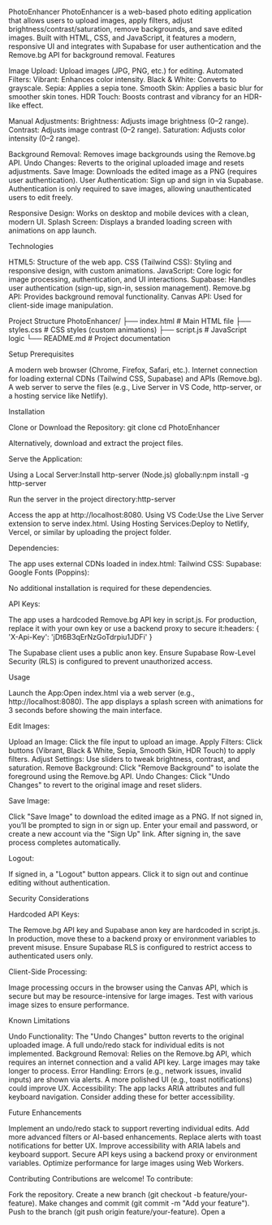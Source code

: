 PhotoEnhancer
PhotoEnhancer is a web-based photo editing application that allows users to upload images, apply filters, adjust brightness/contrast/saturation, remove backgrounds, and save edited images. Built with HTML, CSS, and JavaScript, it features a modern, responsive UI and integrates with Supabase for user authentication and the Remove.bg API for background removal.
Features

Image Upload: Upload images (JPG, PNG, etc.) for editing.
Automated Filters:
Vibrant: Enhances color intensity.
Black & White: Converts to grayscale.
Sepia: Applies a sepia tone.
Smooth Skin: Applies a basic blur for smoother skin tones.
HDR Touch: Boosts contrast and vibrancy for an HDR-like effect.


Manual Adjustments:
Brightness: Adjusts image brightness (0–2 range).
Contrast: Adjusts image contrast (0–2 range).
Saturation: Adjusts color intensity (0–2 range).


Background Removal: Removes image backgrounds using the Remove.bg API.
Undo Changes: Reverts to the original uploaded image and resets adjustments.
Save Image: Downloads the edited image as a PNG (requires user authentication).
User Authentication:
Sign up and sign in via Supabase.
Authentication is only required to save images, allowing unauthenticated users to edit freely.


Responsive Design: Works on desktop and mobile devices with a clean, modern UI.
Splash Screen: Displays a branded loading screen with animations on app launch.

Technologies

HTML5: Structure of the web app.
CSS (Tailwind CSS): Styling and responsive design, with custom animations.
JavaScript: Core logic for image processing, authentication, and UI interactions.
Supabase: Handles user authentication (sign-up, sign-in, session management).
Remove.bg API: Provides background removal functionality.
Canvas API: Used for client-side image manipulation.

Project Structure
PhotoEnhancer/
├── index.html      # Main HTML file
├── styles.css      # CSS styles (custom animations)
├── script.js       # JavaScript logic
└── README.md       # Project documentation

Setup
Prerequisites

A modern web browser (Chrome, Firefox, Safari, etc.).
Internet connection for loading external CDNs (Tailwind CSS, Supabase) and APIs (Remove.bg).
A web server to serve the files (e.g., Live Server in VS Code, http-server, or a hosting service like Netlify).

Installation

Clone or Download the Repository:
git clone <repository-url>
cd PhotoEnhancer

Alternatively, download and extract the project files.

Serve the Application:

Using a Local Server:Install http-server (Node.js) globally:npm install -g http-server

Run the server in the project directory:http-server

Access the app at http://localhost:8080.
Using VS Code:Use the Live Server extension to serve index.html.
Using Hosting Services:Deploy to Netlify, Vercel, or similar by uploading the project folder.


Dependencies:

The app uses external CDNs loaded in index.html:
Tailwind CSS: <script src="https://cdn.tailwindcss.com"></script>
Supabase: <script src="https://unpkg.com/@supabase/supabase-js@2"></script>
Google Fonts (Poppins): <link href="https://fonts.googleapis.com/css2?family=Poppins:wght@700&display=swap" rel="stylesheet">


No additional installation is required for these dependencies.


API Keys:

The app uses a hardcoded Remove.bg API key in script.js. For production, replace it with your own key or use a backend proxy to secure it:headers: { 'X-Api-Key': 'jDt6B3qErNzGoTdrpiu1JDFi' }


The Supabase client uses a public anon key. Ensure Supabase Row-Level Security (RLS) is configured to prevent unauthorized access.



Usage

Launch the App:Open index.html via a web server (e.g., http://localhost:8080). The app displays a splash screen with animations for 3 seconds before showing the main interface.

Edit Images:

Upload an Image: Click the file input to upload an image.
Apply Filters: Click buttons (Vibrant, Black & White, Sepia, Smooth Skin, HDR Touch) to apply filters.
Adjust Settings: Use sliders to tweak brightness, contrast, and saturation.
Remove Background: Click "Remove Background" to isolate the foreground using the Remove.bg API.
Undo Changes: Click "Undo Changes" to revert to the original image and reset sliders.


Save Image:

Click "Save Image" to download the edited image as a PNG.
If not signed in, you’ll be prompted to sign in or sign up. Enter your email and password, or create a new account via the "Sign Up" link.
After signing in, the save process completes automatically.


Logout:

If signed in, a "Logout" button appears. Click it to sign out and continue editing without authentication.



Security Considerations

Hardcoded API Keys:

The Remove.bg API key and Supabase anon key are hardcoded in script.js. In production, move these to a backend proxy or environment variables to prevent misuse.
Ensure Supabase RLS is configured to restrict access to authenticated users only.


Client-Side Processing:

Image processing occurs in the browser using the Canvas API, which is secure but may be resource-intensive for large images. Test with various image sizes to ensure performance.



Known Limitations

Undo Functionality: The "Undo Changes" button reverts to the original uploaded image. A full undo/redo stack for individual edits is not implemented.
Background Removal: Relies on the Remove.bg API, which requires an internet connection and a valid API key. Large images may take longer to process.
Error Handling: Errors (e.g., network issues, invalid inputs) are shown via alerts. A more polished UI (e.g., toast notifications) could improve UX.
Accessibility: The app lacks ARIA attributes and full keyboard navigation. Consider adding these for better accessibility.

Future Enhancements

Implement an undo/redo stack to support reverting individual edits.
Add more advanced filters or AI-based enhancements.
Replace alerts with toast notifications for better UX.
Improve accessibility with ARIA labels and keyboard support.
Secure API keys using a backend proxy or environment variables.
Optimize performance for large images using Web Workers.

Contributing
Contributions are welcome! To contribute:

Fork the repository.
Create a new branch (git checkout -b feature/your-feature).
Make changes and commit (git commit -m "Add your feature").
Push to the branch (git push origin feature/your-feature).
Open a

